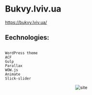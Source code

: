 # Bukvy.lviv.ua

<a href="https://bukvy.lviv.ua/">https://bukvy.lviv.ua/</a>

## Еechnologies:
<code>
WordPress theme
ACF
Gulp
Parallax
WOW.js
Animate
Slick-slider
</code>
<p align="center">
    <img src="bukvy.png" alt="site">
</p>
